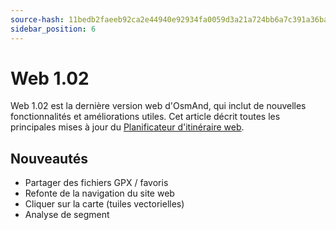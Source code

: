 ```yaml
---
source-hash: 11bedb2faeeb92ca2e44940e92934fa0059d3a21a724bb6a7c391a36ba62f07a 
sidebar_position: 6
---
```


# Web 1.02

Web 1.02 est la dernière version web d'OsmAnd, qui inclut de nouvelles fonctionnalités et améliorations utiles. Cet article décrit toutes les principales mises à jour du [Planificateur d'itinéraire web](../user/plan-route/web.md).


## Nouveautés

- Partager des fichiers GPX / favoris
- Refonte de la navigation du site web
- Cliquer sur la carte (tuiles vectorielles)
- Analyse de segment

